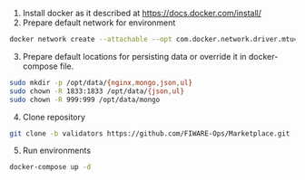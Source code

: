 1. Install docker as it described at https://docs.docker.com/install/
2. Prepare default network for environment
```bash
docker network create --attachable --opt com.docker.network.driver.mtu=1450 iot-ready
```
3. Prepare default locations for persisting data or override it in docker-compose file.
```bash
sudo mkdir -p /opt/data/{nginx,mongo,json,ul}
sudo chown -R 1833:1833 /opt/data/{json,ul}
sudo chown -R 999:999 /opt/data/mongo
```
4. Clone repository
```bash
git clone -b validators https://github.com/FIWARE-Ops/Marketplace.git
```

5. Run environments
```bash
docker-compose up -d
```
